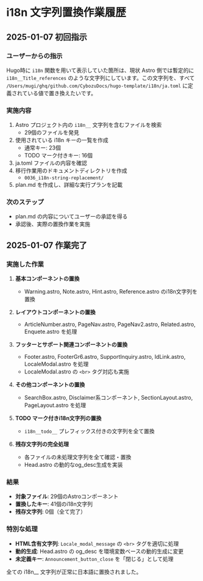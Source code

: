 # i18n 文字列置換作業履歴

## 2025-01-07 初回指示

### ユーザーからの指示
Hugo時に `i18n` 関数を用いて表示していた箇所は、現状 Astro 側では暫定的に `i18n__Title_references` のような文字列にしています。この文字列を、すべて `/Users/mugi/ghq/github.com/CybozuDocs/hugo-template/i18n/ja.toml` に定義されている値で置き換えたいです。

### 実施内容
1. Astro プロジェクト内の `i18n__` 文字列を含むファイルを検索
   - 29個のファイルを発見
2. 使用されている i18n キーの一覧を作成
   - 通常キー: 23個
   - TODO マーク付きキー: 16個
3. ja.toml ファイルの内容を確認
4. 移行作業用のドキュメントディレクトリを作成
   - `0036_i18n-string-replacement/`
5. plan.md を作成し、詳細な実行プランを記載

### 次のステップ
- plan.md の内容についてユーザーの承認を得る
- 承認後、実際の置換作業を実施

## 2025-01-07 作業完了

### 実施した作業
1. **基本コンポーネントの置換**
   - Warning.astro, Note.astro, Hint.astro, Reference.astro のi18n文字列を置換
   
2. **レイアウトコンポーネントの置換**
   - ArticleNumber.astro, PageNav.astro, PageNav2.astro, Related.astro, Enquete.astro を処理
   
3. **フッターとサポート関連コンポーネントの置換**
   - Footer.astro, FooterGr6.astro, SupportInquiry.astro, IdLink.astro, LocaleModal.astro を処理
   - LocaleModal.astro の `<br>` タグ対応も実施
   
4. **その他コンポーネントの置換**
   - SearchBox.astro, Disclaimer系コンポーネント, SectionLayout.astro, PageLayout.astro を処理
   
5. **TODO マーク付きi18n文字列の置換**
   - `i18n__todo__` プレフィックス付きの文字列を全て置換
   
6. **残存文字列の完全処理**
   - 各ファイルの未処理文字列を全て確認・置換
   - Head.astro の動的なog_desc生成を実装

### 結果
- **対象ファイル**: 29個のAstroコンポーネント
- **置換したキー**: 41個のi18n文字列
- **残存文字列**: 0個（全て完了）

### 特別な処理
- **HTML含有文字列**: `Locale_modal_message` の `<br>` タグを適切に処理
- **動的生成**: Head.astro の og_desc を環境変数ベースの動的生成に変更
- **未定義キー**: `Announcement_button_close` を「閉じる」として処理

全ての i18n__ 文字列が正常に日本語に置換されました。